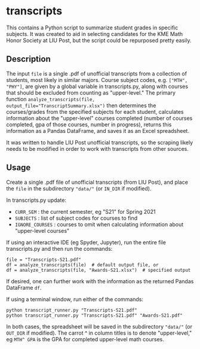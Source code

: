 # transcripts

This contains a Python script to summarize student grades in specific
subjects. It was created to aid in selecting candidates for the
KME Math Honor Society at LIU Post, but the script could 
be repurposed pretty easily. 

## Description
The input `file` is a single .pdf of unofficial transcripts from a collection of students, most likely in similar majors. 
Course subject codes, e.g. `["MTH", "PHY"]`, are given by a global variable in transcripts.py, along with courses that
should be excluded from counting as "upper-level."  The primary function `analyze_transcripts(file, output_file="TranscriptSummary.xlsx")`
then determines the courses/grades from the specified subjects for each student, calculates information about the "upper-level" courses completed (number of courses completed, gpa of those courses, number in progress), returns this information as a Pandas DataFrame, and saves it as an Excel spreadsheet.

It was written to handle LIU Post
unofficial transcripts, so the scraping likely needs to be modified in order to work with transcripts from other sources.

## Usage
Create a single .pdf file of unofficial transcripts (from LIU Post), and place the `file` in the subdirectory `"data/"` (or `IN_DIR` if modified).

In transcripts.py update:
- `CURR_SEM` : the current semester, eg "S21" for Spring 2021
- `SUBJECTS` : list of subject codes for courses to find
- `IGNORE_COURSES` : courses to omit when calculating information about "upper-level courses"

If using an interactive IDE (eg Spyder, Jupyter), run the entire file transcripts.py and then run the commands:
```
file = "Transcripts-S21.pdf"
df = analyze_transcripts(file)  # default output file, or 
df = analyze_transcripts(file, "Awards-S21.xlsx")  # specified output
```
If desired, one can further work with the information as the returned Pandas DataFrame `df`. 

If using a terminal window, run either of the commands:
```
python transcript_runner.py "Transcripts-S21.pdf"
python transcript_runner.py "Transcripts-S21.pdf" "Awards-S21.pdf"
```

In both cases, the spreadsheet will be saved in the subdirectory `"data/"` (or `OUT_DIR` if modified). The carrot ^ in column titles is to denote "upper-level," eg `MTH^ GPA` is the GPA for completed upper-level math courses.
